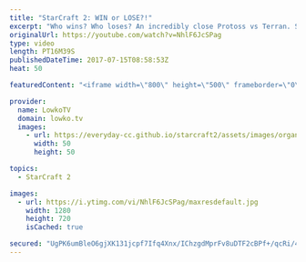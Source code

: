 ```yaml
---
title: "StarCraft 2: WIN or LOSE?!"
excerpt: "Who wins? Who loses? An incredibly close Protoss vs Terran. Subscribe for more videos: http://lowko.tv/youtube Intense micro battles: https://goo.gl/8ofWqN  Easily one of the closest matches of Protoss vs Terran that I've seen. While it is quickly decided that Protoss can no longer obtain the victory,"
originalUrl: https://youtube.com/watch?v=NhlF6JcSPag
type: video
length: PT16M39S
publishedDateTime: 2017-07-15T08:58:53Z
heat: 50

featuredContent: "<iframe width=\"800\" height=\"500\" frameborder=\"0\" src=\"https://www.youtube.com/embed/NhlF6JcSPag\" allow=\"accelerometer; autoplay; encrypted-media; gyroscope; picture-in-picture\" allowfullscreen></iframe>"

provider:
  name: LowkoTV
  domain: lowko.tv
  images:
    - url: https://everyday-cc.github.io/starcraft2/assets/images/organizations/lowko.tv-50x50.jpg
      width: 50
      height: 50

topics:
  - StarCraft 2

images:
  - url: https://i.ytimg.com/vi/NhlF6JcSPag/maxresdefault.jpg
    width: 1280
    height: 720
    isCached: true

secured: "UgPK6umBleO6gjXK131jcpf7Ifq4Xnx/IChzgdMprFv8uDTF2cBPf+/qcRi/4WfrYsEDT/xFxWgLz83sS8VoT124pVxBXaBzZKF7y/9rNlhpjMot0Qx4+sOelaoqgo7IqdVuxZHzy4L74cJyeN/JkEwM7rg8AJuS1T1vKlAbXzH0JugeF+93tHgr4fNN8nK3jJeBzOSnw7mRuChXgz5gjy8aOb6DgbTL6wk+O3Ykzi6wXVOqCknbwp2CNDhQWE1vfdGt5nnrKiVlQEAkFb1JQPz8v0Vi17mEzEcpzGjnzyQZZ/NG5W1sk1Y/F0cRO1TENgyKnPKuZ6uwy5i5+2+MsHjJb36ywCaJd8+Qn+CExLyXBYvicxYXgcqNsGPDzhDXUg7KHcvMyFOK292DGsWvGTaiJ1LyVJQDXOcCeg4elrk=;LQ1UMe1vbvtczFZ5uMK6Pg=="
---
```


